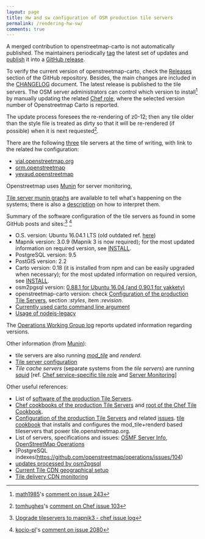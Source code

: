 ```yaml
---
layout: page
title: Hw and sw configuration of OSM production tile servers
permalink: /rendering-hw-sw/
comments: true
---
```


A merged contribution to openstreetmap-carto is not automatically published. The maintainers periodically [tag](https://git-scm.com/book/en/v2/Git-Basics-Tagging) the latest set of updates and [publish](https://git-scm.com/book/en/v2/Git-Basics-Tagging#Sharing-Tags) it into a [GitHub release](https://github.com/gravitystorm/openstreetmap-carto/blob/master/RELEASES.md).

To verify the current version of openstreetmap-carto, check the [Releases](https://github.com/gravitystorm/openstreetmap-carto/releases) section of the GitHub repository. Besides, the main changes are included in the [CHANGELOG](https://github.com/gravitystorm/openstreetmap-carto/blob/master/CHANGELOG.md) document. The latest release is published to the tile servers. The OSM server administrators can control which version to install[^1] by manually updating the related [Chef role](https://github.com/openstreetmap/chef/commits/master/roles/tile.rb), where the selected version number of Openstreetmap Carto is reported.

The update process foresees the re-rendering of z0-12; then any tile older than the style file is treated as dirty so that it will be re-rendered (if possible) when it is next requested[^2].

There are the following [three](https://munin.openstreetmap.org/) tile servers at the time of writing, with link to the related hw configuration:

* [vial.openstreetmap.org](https://hardware.openstreetmap.org/servers/vial.openstreetmap.org/)
* [orm.openstreetmap](https://hardware.openstreetmap.org/servers/orm.openstreetmap.org/)
* [yevaud.openstreetmap](https://hardware.openstreetmap.org/servers/yevaud.openstreetmap.org/)

Openstreetmap uses [Munin](http://munin-monitoring.org/) for server monitoring,

[Tile server munin graphs](https://munin.openstreetmap.org/openstreetmap/render.openstreetmap/index.html) are available to tell what's happening on the systems; there is also a [description](https://help.openstreetmap.org/questions/527/how-can-i-make-sense-of-muninopenstreetmaporg) on how to interpret them.

Summary of the software configuration of the tile servers as found in some GitHub posts and sites:[^3] [^4]

* O.S. version: Ubuntu 16.04.1 LTS (old outdated ref. [here](https://github.com/openstreetmap/operations/issues/104))
* Mapnik version: 3.0.9 (Mapnik 3 is now required); for the most updated information on required version, see [INSTALL](https://github.com/gravitystorm/openstreetmap-carto/blob/master/INSTALL.md).
* PostgreSQL version: 9.5
* PostGIS version: 2.2
* Carto version: 0.18 (it is installed from npm and can be easily upgraded when necessary); for the most updated information on required version, see [INSTALL](https://github.com/gravitystorm/openstreetmap-carto/blob/master/INSTALL.md).
* osm2pgsql version: [0.88.1 for Ubuntu 16.04 (and 0.90.1 for yakkety)](https://github.com/gravitystorm/openstreetmap-carto/issues/657#issuecomment-247884068)
* openstreetmap-carto version: check [Configuration of the production Tile Servers](https://github.com/openstreetmap/chef/blob/master/roles/tile.rb#L93), section *:styles*, item *:revision*.
* [Currently used carto command line argument](https://github.com/openstreetmap/chef/blob/master/cookbooks/tile/recipes/default.rb#L350)
* [Usage of nodejs-legacy](https://github.com/openstreetmap/chef/blob/4670fb28130f0c5f6371ddc4932bf856725ee589/cookbooks/nodejs/recipes/default.rb#L25-L27)

The [Operations Working Group log](https://gravitystorm.github.io/owg-log/) reports updated information regarding versions.

Other information (from [Munin](https://munin.openstreetmap.org/)):

* tile servers are also running [*mod_tile*](https://github.com/openstreetmap/mod_tile) and *renderd*.
* [Tile server configuration](https://github.com/openstreetmap/chef/blob/master/cookbooks/tile/recipes/default.rb)
* *Tile cache servers* (separate systems from the *tile servers*) are running [squid](https://en.wikipedia.org/wiki/Squid_(software)) [ref. [Chef service-specific tile role](https://github.com/openstreetmap/chef/blob/master/roles/tilecache.rb) and [Server Monitoring](https://munin.openstreetmap.org/)]

Other useful references:

* List of [software of the production Tile Servers](https://github.com/openstreetmap/chef/blob/master/cookbooks/supybot/templates/default/git.conf.erb). 
* [Chef cookbooks of the production Tile Servers](https://github.com/openstreetmap/chef/tree/master/cookbooks/tile/templates/default) and [root of the Chef Tile Cookbook](https://github.com/openstreetmap/chef/tree/master/cookbooks/tile).
* [Configuration of the production Tile Servers](https://github.com/openstreetmap/chef/blob/master/roles/tile.rb) and related [issues](https://github.com/openstreetmap/chef/issues). [tile cookbook](https://github.com/openstreetmap/chef/tree/master/cookbooks/tile) that installs and configures the mod_tile+renderd based tileservers that power tile.openstreetmap.org.
* List of servers, specifications and issues: [OSMF Server Info](https://hardware.openstreetmap.org/), [OpenStreetMap Operations](https://github.com/openstreetmap/operations)
* [PostgreSQL indexes(https://github.com/openstreetmap/operations/issues/104)
* [updates processed by osm2pgsql](https://github.com/openstreetmap/chef/blob/master/cookbooks/tile/templates/default/replicate.erb)
* [Current Tile CDN geographical setup](https://dns.openstreetmap.org/tile.openstreetmap.org.html)
* [Tile delivery CDN monitoring](https://munin.openstreetmap.org/openstreetmap/tile.openstreetmap/index.html)

[^1]: [math1985](https://github.com/math1985)'s [comment on issue 243](https://github.com/gravitystorm/openstreetmap-carto/pull/2473#issuecomment-264490751)
[^2]: [tomhughes](https://github.com/tomhughes)'s [comment on Chef issue 103](https://github.com/openstreetmap/chef/issues/103#issuecomment-264657532)
[^3]: [Upgrade tileservers to mapnik3 - chef issue log](https://github.com/openstreetmap/chef/issues/39)
[^4]: [kocio-pl](https://github.com/kocio-pl)'s [comment on issue 2080](https://github.com/gravitystorm/openstreetmap-carto/issues/2080#issuecomment-249390120)
